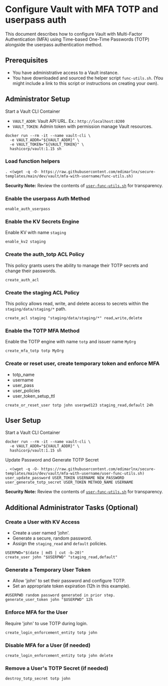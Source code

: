# Configure Vault with MFA TOTP and userpass auth

This document describes how to configure Vault with Multi-Factor Authentication (MFA) using Time-based One-Time Passwords (TOTP) alongside the userpass authentication method. 

## Prerequisites

* You have administrative access to a Vault instance.
* You have downloaded and sourced the helper script `func-utils.sh`. (You might include a link to this script or instructions on creating your own).

## Administrator Setup

Start a Vault CLI Container

* `VAULT_ADDR`: Vault API URL. Ex.: `http://localhost:8200`
* `VAULT_TOKEN`: Admin token with permission manage Vault resources. 

```shell
docker run --rm -it --name vault-cli \
  -e VAULT_ADDR="${VAULT_ADDR}" \
  -e VAULT_TOKEN="${VAULT_TOKEN}" \
  hashicorp/vault:1.15 sh
```

### Load function helpers

```shell
. <(wget -q -O- https://raw.githubusercontent.com/edimarlnx/secure-templates/main/dev/vault/mfa-with-username/func-utils.sh)
```

**Security Note:** Review the contents of [`user-func-utils.sh`](https://raw.githubusercontent.com/edimarlnx/secure-templates/main/dev/vault/mfa-with-username/func-utils.sh) for transparency.


### Enable the userpass Auth Method

```shell
enable_auth_userpass
```

### Enable the KV Secrets Engine

Enable KV with name `staging`

```shell
enable_kv2 staging
```

### Create the auth_totp ACL Policy

This policy grants users the ability to manage their TOTP secrets and change their passwords.

```shell
create_auth_acl
```

### Create the staging ACL Policy

This policy allows read, write, and delete access to secrets within the `staging/data/staging/*` path.

```shell
create_acl staging "staging/data/staging/*" read,write,delete
```

### Enable the TOTP MFA Method

Enable the TOTP engine with name `totp` and issuer name `MyOrg`

```shell
create_mfa_totp totp MyOrg
```

### Create or reset user, create temporary token and enforce MFA

* totp_name
* username
* user_pass
* user_policies
* user_token_setup_ttl

```shell
create_or_reset_user totp john userpwd123 staging_read,default 24h
```

## User Setup

Start a Vault CLI Container

```shell
docker run --rm -it --name vault-cli \
  -e VAULT_ADDR="${VAULT_ADDR}" \
  hashicorp/vault:1.15 sh
```

Update Password and Generate TOTP Secret

```shell
. <(wget -q -O- https://raw.githubusercontent.com/edimarlnx/secure-templates/main/dev/vault/mfa-with-username/user-func-utils.sh)
user_update_password USER_TOKEN USERNAME NEW_PASSWORD
user_generate_totp_secret USER_TOKEN METHOD_NAME USERNAME
```

**Security Note:** Review the contents of [`user-func-utils.sh`](https://raw.githubusercontent.com/edimarlnx/secure-templates/main/dev/vault/mfa-with-username/user-func-utils.sh) for transparency.

## Additional Administrator Tasks (Optional)

### Create a User with KV Access

* Create a user named 'john'.
* Generate a secure, random password.
* Assign the `staging_read` and `default` policies.

```shell
USERPWD="$(date | md5 | cut -b-20)"
create_user john "$USERPWD" "staging_read,default"
```

### Generate a Temporary User Token

* Allow 'john' to set their password and configure TOTP.
* Set an appropriate token expiration (12h in this example).

```shell
#USERPWD random password generated in prior step. 
generate_user_token john "$USERPWD" 12h
```

### Enforce MFA for the User

Require 'john' to use TOTP during login.

```shell
create_login_enforcement_entity totp john
```

### Disable MFA for a User (if needed)

```shell
create_login_enforcement_entity totp john delete
```

### Remove a User's TOTP Secret (if needed)

```shell
destroy_totp_secret totp john
```
